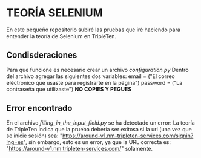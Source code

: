 # TEORÍA SELENIUM

En este pequeño repositorio subiré las pruebas que iré haciendo para entender la teoría de Selenium en TripleTen.

## Condisderaciones
Para que funcione es necesario crear un archivo *configuration.py*
Dentro del archivo agregar las siguientes dos variables:
email = ("El correo eléctronico que usaste para registrarte en la página")
password = ("La contraseña que utilizaste")
**NO COPIES Y PEGUES**

## Error encontrado
En el archivo *filling_in_the_input_field.py* se ha detectado un error:
La teoría de TripleTen indica que la prueba debería ser exitosa si la url (una vez que se inicie sesión) sea: "https://around-v1.nm-tripleten-services.com/signin?lng=es", sin embargo, esto es un error, ya que la URL correcta es: "https://around-v1.nm.tripleten-services.com/" solamente.